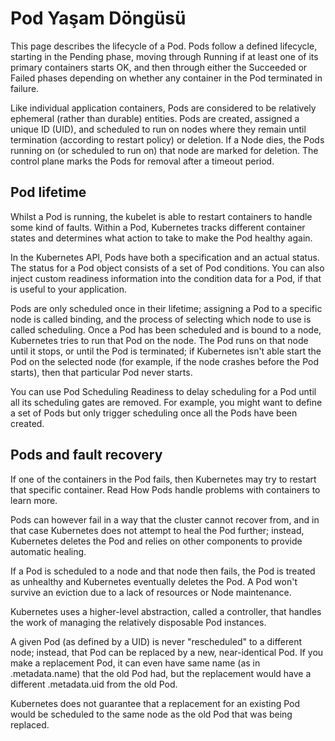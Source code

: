 # Pod Yaşam Döngüsü

This page describes the lifecycle of a Pod. Pods follow a defined lifecycle, starting in the Pending phase, moving through Running if at least one of its primary containers starts OK, and then through either the Succeeded or Failed phases depending on whether any container in the Pod terminated in failure.

Like individual application containers, Pods are considered to be relatively ephemeral (rather than durable) entities. Pods are created, assigned a unique ID (UID), and scheduled to run on nodes where they remain until termination (according to restart policy) or deletion. If a Node dies, the Pods running on (or scheduled to run on) that node are marked for deletion. The control plane marks the Pods for removal after a timeout period.

## Pod lifetime
Whilst a Pod is running, the kubelet is able to restart containers to handle some kind of faults. Within a Pod, Kubernetes tracks different container states and determines what action to take to make the Pod healthy again.

In the Kubernetes API, Pods have both a specification and an actual status. The status for a Pod object consists of a set of Pod conditions. You can also inject custom readiness information into the condition data for a Pod, if that is useful to your application.

Pods are only scheduled once in their lifetime; assigning a Pod to a specific node is called binding, and the process of selecting which node to use is called scheduling. Once a Pod has been scheduled and is bound to a node, Kubernetes tries to run that Pod on the node. The Pod runs on that node until it stops, or until the Pod is terminated; if Kubernetes isn't able start the Pod on the selected node (for example, if the node crashes before the Pod starts), then that particular Pod never starts.

You can use Pod Scheduling Readiness to delay scheduling for a Pod until all its scheduling gates are removed. For example, you might want to define a set of Pods but only trigger scheduling once all the Pods have been created.

## Pods and fault recovery
If one of the containers in the Pod fails, then Kubernetes may try to restart that specific container. Read How Pods handle problems with containers to learn more.

Pods can however fail in a way that the cluster cannot recover from, and in that case Kubernetes does not attempt to heal the Pod further; instead, Kubernetes deletes the Pod and relies on other components to provide automatic healing.

If a Pod is scheduled to a node and that node then fails, the Pod is treated as unhealthy and Kubernetes eventually deletes the Pod. A Pod won't survive an eviction due to a lack of resources or Node maintenance.

Kubernetes uses a higher-level abstraction, called a controller, that handles the work of managing the relatively disposable Pod instances.

A given Pod (as defined by a UID) is never "rescheduled" to a different node; instead, that Pod can be replaced by a new, near-identical Pod. If you make a replacement Pod, it can even have same name (as in .metadata.name) that the old Pod had, but the replacement would have a different .metadata.uid from the old Pod.

Kubernetes does not guarantee that a replacement for an existing Pod would be scheduled to the same node as the old Pod that was being replaced.
